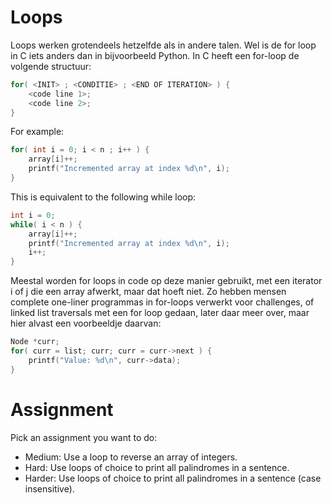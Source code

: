 
# Loops

Loops werken grotendeels hetzelfde als in andere talen.
Wel is de for loop in C iets anders dan in bijvoorbeeld Python.
In C heeft een for-loop de volgende structuur:

```c
for( <INIT> ; <CONDITIE> ; <END OF ITERATION> ) {
    <code line 1>;
    <code line 2>;
}
```

For example:

```c
for( int i = 0; i < n ; i++ ) {
    array[i]++;
    printf("Incremented array at index %d\n", i);
}
```

This is equivalent to the following while loop:

```c
int i = 0;
while( i < n ) {
    array[i]++;
    printf("Incremented array at index %d\n", i);
    i++;
}
```

Meestal worden for loops in code op deze manier gebruikt, met een iterator i of j die een array afwerkt, maar dat hoeft niet.
Zo hebben mensen complete one-liner programmas in for-loops verwerkt voor challenges, of linked list traversals met een for loop gedaan, later daar meer over, maar hier alvast een voorbeeldje daarvan:

```c
Node *curr;
for( curr = list; curr; curr = curr->next ) {
    printf("Value: %d\n", curr->data);
}
```

# Assignment

Pick an assignment you want to do:
- Medium: Use a loop to reverse an array of integers.
- Hard: Use loops of choice to print all palindromes in a sentence.
- Harder: Use loops of choice to print all palindromes in a sentence (case insensitive).


